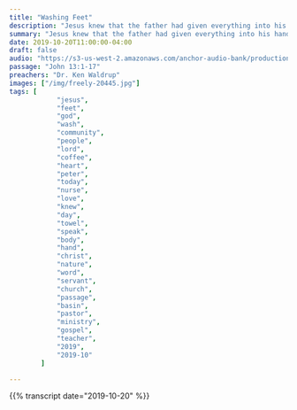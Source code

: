 ```yaml
---
title: "Washing Feet"
description: "Jesus knew that the father had given everything into his hands and that he had come from the father and that he was going back to God...He poured water into a basin and began to wash his disciples feet and to drive them with a towel that he had tied around him, he came to Simon Peter and asked him.."
summary: "Jesus knew that the father had given everything into his hands and that he had come from the father and that he was going back to God...He poured water into a basin and began to wash his disciples feet and to drive them with a towel that he had tied around him, he came to Simon Peter and asked him.."
date: 2019-10-20T11:00:00-04:00
draft: false
audio: "https://s3-us-west-2.amazonaws.com/anchor-audio-bank/production/2019-9-24/30524410-44100-1-91a638366e05e.MP3"
passage: "John 13:1-17"
preachers: "Dr. Ken Waldrup"
images: ["/img/freely-20445.jpg"]
tags: [
            "jesus",
            "feet",
            "god",
            "wash",
            "community",
            "people",
            "lord",
            "coffee",
            "heart",
            "peter",
            "today",
            "nurse",
            "love",
            "knew",
            "day",
            "towel",
            "speak",
            "body",
            "hand",
            "christ",
            "nature",
            "word",
            "servant",
            "church",
            "passage",
            "basin",
            "pastor",
            "ministry",
            "gospel",
            "teacher",
            "2019",
            "2019-10"
        ]

---
```

{{% transcript date="2019-10-20" %}}

